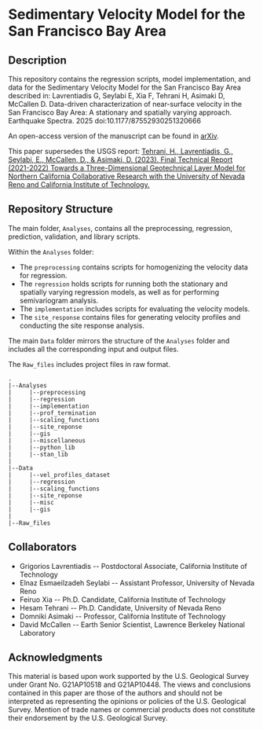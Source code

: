 # Sedimentary Velocity Model for the San Francisco Bay Area

## Description

This repository contains the regression scripts, model implementation, and data for the Sedimentary Velocity Model for the San Francisco Bay Area described in: 
Lavrentiadis G, Seylabi E, Xia F, Tehrani H, Asimaki D, McCallen D. Data-driven characterization of near-surface velocity in the San Francisco Bay Area: A stationary and spatially varying approach. Earthquake Spectra. 2025 doi:10.1177/87552930251320666

An open-access version of the manuscript can be found in [arXiv](https://arxiv.org/abs/2409.18856).

This paper supersedes the USGS report: [Tehrani, H., Lavrentiadis, G., Seylabi, E., McCallen, D., & Asimaki, D. (2023). Final Technical Report (2021-2022) Towards a Three-Dimensional Geotechnical Layer Model for Northern California Collaborative Research with the University of Nevada Reno and California Institute of Technology.](https://earthquake.usgs.gov/cfusion/external_grants/reports/G21AP10448.pdf)

## Repository Structure

The main folder, ``Analyses``, contains all the preprocessing, regression, prediction, validation, and library scripts. 

Within the `Analyses` folder:

- The `preprocessing` contains scripts for homogenizing the velocity data for regression.
- The `regression` holds scripts for running both the stationary and spatially varying regression models, as well as for performing semivariogram analysis.
- The `implementation` includes scripts for evaluating the velocity models.
- The `site_response` contains files for generating velocity profiles and conducting the site response analysis.

The main `Data` folder mirrors the structure of the `Analyses` folder and includes all the corresponding input and output files.

The ``Raw_files`` includes project files in raw format. 

    .
    |--Analyses
    |     |--preprocessing
    |     |--regression
    |     |--implementation
    |     |--prof_termination
    |     |--scaling_functions
    |     |--site_reponse
    |     |--gis
    |     |--miscellaneous
    |     |--python_lib
    |     |--stan_lib
    |
    |--Data
    |     |--vel_profiles_dataset
    |     |--regression
    |     |--scaling_functions
    |     |--site_reponse
    |     |--misc
    |     |--gis
    |     
    |--Raw_files


## Collaborators
 - Grigorios Lavrentiadis -- Postdoctoral Associate, California Institute of Technology
 - Elnaz Esmaeilzadeh Seylabi -- Assistant Professor, University of Nevada Reno
 - Feiruo Xia -- Ph.D. Candidate, California Institute of Technology
 - Hesam Tehrani -- Ph.D. Candidate, University of Nevada Reno
 - Domniki Asimaki -- Professor, California Institute of Technology
 - David McCallen -- Earth Senior Scientist, Lawrence Berkeley National Laboratory

## Acknowledgments 
This material is based upon work supported by the U.S. Geological Survey under Grant No. G21AP10518 and G21AP10448.
The views and conclusions contained in this paper are those of the authors and should not be interpreted as representing the opinions or policies of the U.S. Geological Survey. Mention of trade names or commercial products does not constitute their endorsement by the U.S. Geological Survey.
